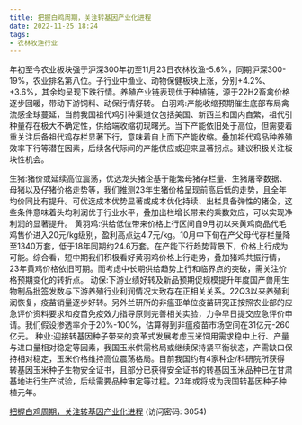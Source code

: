 ```yaml
---
title: 把握白鸡周期，关注转基因产业化进程
date: 2022-11-25 18:24
tags:
- 农林牧渔行业
---
```

年初至今农业板块强于沪深300年初至11月23日农林牧渔-5.6%，同期沪深300-19%，农业排名第八位。子行业中渔业、动物保健板块上涨，分别+4.2%、+3.6%，其余均呈现下跌行情。养殖产业链表现优于种植链，源于22H2畜禽价格逐步回暖，带动下游饲料、动保行情好转。
白羽鸡:产能收缩预期催生底部布局禽流感全球蔓延，当前我国祖代鸡引种渠道仅包括美国、新西兰和国内自繁，祖代引种量存在极大不确定性，供给端收缩初现曙光。当下产能依旧处于高位，但需要着重关注后备祖代鸡存栏显著下行，意味着自上而下产能收缩。叠加祖代鸡品种养殖效率下行等潜在因素，后续各代际间的产能供应或迎来显著拐点。建议积极关注板块性机会。
<!-- more -->
生猪:猪价或延续高位震荡，优选龙头猪企基于能繁母猪存栏量、生猪屠宰数据、母猪以及仔猪价格走势等，我们推测23年生猪价格呈现前高后低的走势，且全年均价同比有提升。可优选成本优势显著或成本优化持续、出栏具备弹性的猪企，这些条件意味着头均利润优于行业水平，叠加出栏增长带来的乘数效应，可以实现净利润的显著提升。
黄羽鸡:供给低位带来价格上行区间自9月初以来黄鸡商品代毛鸡售价进入20元/kg级别，盈利高点达4.7元/kg。10月中下旬在产父母代存栏量降至1340万套，低于18年同期约24.6万套。在产能下行趋势背景下，价格上行成为可能。综合看，短中期我们积极看好黄羽鸡价格上行走势，叠加猪鸡共振行情，23年黄鸡价格依旧可期。而考虑中长期供给趋势上行和临界点的突破，需关注价格预期变化的转折点。
动保:下游业绩好转及新品预期促规模提升年度国产兽用生物制品批签发数与下游养殖行业利润情况大致存在正相关关系。22Q3以来养殖利润恢复，疫苗销量逐步好转。另外兰研所的非瘟亚单位疫苗研究正按照农业部的应急评价资料要求和疫苗免疫效力指导原则完善相关实验，力争早日提交应急评价申请。我们假设渗透率介于20%-100%，估算得到非瘟疫苗市场空间在31亿元-260亿元。
种业:迎接转基因种子带来的变革式发展考虑玉米饲用需求稳中上行、产量与进口量相对稳定等因素，我国玉米供需格局或继续保持紧平衡状态，产需缺口保持相对稳定，玉米价格维持高位震荡格局。目前我国约有4家种企/科研院所获得转基因玉米种子生物安全证书，且部分已获得安全证书的转基因玉米品种已在甘肃基地进行生产试验，后续需要品种审定等过程。23年或将成为我国转基因种子种植元年。

[把握白鸡周期，关注转基因产业化进程](https://url12.ctfile.com/f/3948612-733900879-65e966?p=3054)
(访问密码: 3054)

